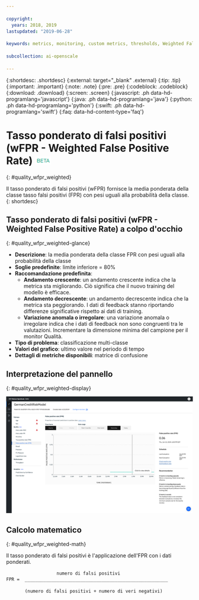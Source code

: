 ```yaml
---

copyright:
  years: 2018, 2019
lastupdated: "2019-06-28"

keywords: metrics, monitoring, custom metrics, thresholds, Weighted False Positive Rate, wFPR

subcollection: ai-openscale

---
```


{:shortdesc: .shortdesc}
{:external: target="_blank" .external}
{:tip: .tip}
{:important: .important}
{:note: .note}
{:pre: .pre}
{:codeblock: .codeblock}
{:download: .download}
{:screen: .screen}
{:javascript: .ph data-hd-programlang='javascript'}
{:java: .ph data-hd-programlang='java'}
{:python: .ph data-hd-programlang='python'}
{:swift: .ph data-hd-programlang='swift'}
{:faq: data-hd-content-type='faq'}

# Tasso ponderato di falsi positivi (wFPR - Weighted False Positive Rate) ![tag beta](images/beta.png)
{: #quality_wfpr_weighted}

Il tasso ponderato di falsi positivi (wFPR) fornisce la media ponderata della classe tasso falsi positivi (FPR) con pesi uguali alla probabilità della classe.
{: shortdesc}

## Tasso ponderato di falsi positivi (wFPR - Weighted False Positive Rate) a colpo d'occhio
{: #quality_wfpr_weighted-glance}

- **Descrizione**: la media ponderata della classe FPR con pesi uguali alla probabilità della classe
- **Soglie predefinite**: limite inferiore = 80%
- **Raccomandazione predefinita**:
   - **Andamento crescente**: un andamento crescente indica che la metrica sta migliorando. Ciò significa che il nuovo training del modello è efficace.
   - **Andamento decrescente**: un andamento decrescente indica che la metrica sta peggiorando. I dati di feedback stanno riportando differenze significative rispetto ai dati di training.
   - **Variazione anomala o irregolare**: una variazione anomala o irregolare indica che i dati di feedback non sono congruenti tra le valutazioni. Incrementare la dimensione minima del campione per il monitor Qualità.
- **Tipo di problema**: classificazione multi-classe
- **Valori del grafico**: ultimo valore nel periodo di tempo
- **Dettagli di metriche disponibili**: matrice di confusione

## Interpretazione del pannello
{: #quality_wfpr_weighted-display}

![viene visualizzato il grafico del tasso ponderato di falsi positivi.](images/quality-fpr.png)

## Calcolo matematico
{: #quality_wfpr_weighted-math}

Il tasso ponderato di falsi positivi è l'applicazione dell'FPR con i dati ponderati.

```
                   numero di falsi positivi
FPR =  ______________________________________________________

       (numero di falsi positivi + numero di veri negativi)
```
